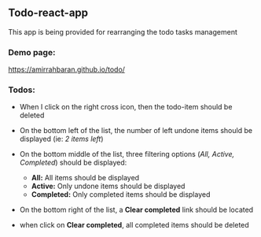 ## Todo-react-app
This app is being provided for rearranging the todo tasks management

### Demo page:
https://amirrahbaran.github.io/todo/

### Todos:

* When I click on the right cross icon, then the todo-item should be deleted

* On the bottom left of the list, the number of left undone items should be displayed (ie: <i>2 items left</i>)

* On the bottom middle of the list, three filtering options (<i>All, Active, Completed</i>) should be displayed:
    * <b>All:</b> All items should be displayed
    * <b>Active:</b> Only undone items should be displayed
    * <b>Completed:</b> Only completed items should be displayed

* On the bottom right of the list, a <b>Clear completed</b> link should be located

* when click on <b>Clear completed</b>, all completed items should be deleted
